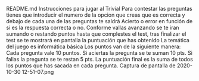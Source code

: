README.md
Instrucciones para jugar al Trivial
Para contestar las preguntas tienes que introducir el numero de la opcion que creas que es correcta y debajo de cada una de las preguntas te saldrá Acierto o error en función de si es la respuesta correcta o no.
Conforme vallas avanzando se te iran sumando o restando puntos hasta que complestes el test, tras finalizar el test se te mostrará en pantalla la puntuación que has obtenido
La temática del juego es informática básica
Los puntos van de la siguiente manera:
Cada pregunta vale 10 puntos.
Si aciertas la pregunta se te suman 10 pts.
Si fallas la pregunta se te restan 5 pts.
La puntuación final es la suma de todos los puntos que has sacada en cada pregunta.
Captura de pantalla de 2020-10-30 12-51-07.png
